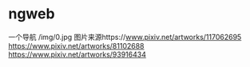 # ngweb
一个导航
/img/0.jpg
图片来源https://www.pixiv.net/artworks/117062695
https://www.pixiv.net/artworks/81102688
https://www.pixiv.net/artworks/93916434